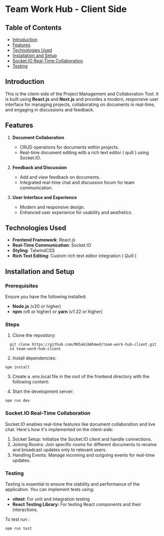 
# Team Work Hub  - Client Side

## Table of Contents
- [Introduction](#introduction)
- [Features](#features)
- [Technologies Used](#technologies-used)
- [Installation and Setup](#installation-and-setup)
- [Socket.IO Real-Time Collaboration](#socketio-real-time-collaboration)
- [Testing](#testing)

## Introduction

This is the client-side of the Project Management and Collaboration Tool. It is built using **React.js** and **Next.js** and provides a modern, responsive user interface for managing projects, collaborating on documents in real-time, and engaging in discussions and feedback.

## Features

1. **Document Collaboration**
   - CRUD operations for documents within projects.
   - Real-time document editing with a rich text editor ( quill ) using Socket.IO.

2. **Feedback and Discussion**
   - Add and view feedback on documents.
   - Integrated real-time chat and discussion forum for team communication.

3. **User Interface and Experience**
   - Modern and responsive design.
   - Enhanced user experience for usability and aesthetics.

## Technologies Used

- **Frontend Framework**: React.js
- **Real-Time Communication**: Socket.IO
- **Styling**: TalwindCSS
- **Rich Text Editing**: Custom rich text editor integration ( Quill )

## Installation and Setup

### Prerequisites

Ensure you have the following installed:
- **Node.js** (v20 or higher)
- **npm** (v6 or higher) or **yarn** (v1.22 or higher)

### Steps

1. Clone the repository:

 ```
   git clone https://github.com/MdSakibAhmed/team-work-hub-client.git
   cd team-work-hub-client
 ```
2. Install dependencies:

```
npm install
```

3. Create a .env.local file in the root of the frontend directory with the following content:

   
5. Start the development server:
```
npm run dev
```

### Socket.IO Real-Time Collaboration

Socket.IO enables real-time features like document collaboration and live chat. Here's how it's implemented on the client-side:

1. Socket Setup: Initialize the Socket.IO client and handle connections.
2. Joining Rooms: Join specific rooms for different documents to receive and broadcast updates only to relevant users.
3. Handling Events: Manage incoming and outgoing events for real-time updates.

### Testing
Testing is essential to ensure the stability and performance of the application. You can implement tests using:

- **vitest**: For unit and integration testing
- **React Testing Library:** For testing React components and their interactions.

To test run :
```
npm run test
```
